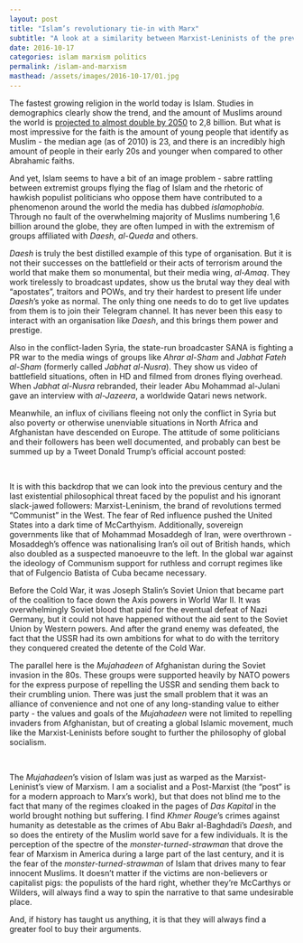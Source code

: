 ```yaml
---
layout: post
title: "Islam’s revolutionary tie-in with Marx"
subtitle: "A look at a similarity between Marxist-Leninists of the previous century and the Islamic movements of today"
date: 2016-10-17
categories: islam marxism politics
permalink: /islam-and-marxism
masthead: /assets/images/2016-10-17/01.jpg
---
```

The fastest growing religion in the world today is Islam. Studies in demographics clearly show the trend, and the amount of Muslims around the world is [projected to almost double by 2050](http://www.pewforum.org/2015/04/02/muslims/) to 2,8 billion. But what is most impressive for the faith is the amount of young people that identify as Muslim - the median age (as of 2010) is 23, and there is an incredibly high amount of people in their early 20s and younger when compared to other Abrahamic faiths.

And yet, Islam seems to have a bit of an image problem - sabre rattling between extremist groups flying the flag of Islam and the rhetoric of hawkish populist politicians who oppose them have contributed to a phenomenon around the world the media has dubbed _islamophobia_. Through no fault of the overwhelming majority of Muslims numbering 1,6 billion around the globe, they are often lumped in with the extremism of groups affiliated with _Daesh_, _al-Queda_ and others.

_Daesh_ is truly the best distilled example of this type of organisation. But it is not their successes on the battlefield or their acts of terrorism around the world that make them so monumental, but their media wing, _al-Amaq_. They work tirelessly to broadcast updates, show us the brutal way they deal with “apostates”, traitors and POWs, and try their hardest to present life under _Daesh_’s yoke as normal. The only thing one needs to do to get live updates from them is to join their Telegram channel. It has never been this easy to interact with an organisation like _Daesh_, and this brings them power and prestige.

Also in the conflict-laden Syria, the state-run broadcaster SANA is fighting a PR war to the media wings of groups like _Ahrar al-Sham_ and _Jabhat Fateh al-Sham_ (formerly called _Jabhat al-Nusra_). They show us video of battlefield situations, often in HD and filmed from drones flying overhead. When _Jabhat al-Nusra_ rebranded, their leader Abu Mohammad al-Julani gave an interview with _al-Jazeera_, a worldwide Qatari news network.

Meanwhile, an influx of civilians fleeing not only the conflict in Syria but also poverty or otherwise unenviable situations in North Africa and Afghanistan have descended on Europe. The attitude of some politicians and their followers has been well documented, and probably can best be summed up by a Tweet Donald Trump’s official account posted:

<img class="image" src="/assets/images/invisible.gif" alt="Skittles are apparently like Syrians" data-src="{{ site.url }}/assets/images/2016-10-17/02.jpg" data-width="1000">

It is with this backdrop that we can look into the previous century and the last existential philosophical threat faced by the populist and his ignorant slack-jawed followers: Marxist-Leninism, the brand of revolutions termed “Communist” in the West. The fear of Red influence pushed the United States into a dark time of McCarthyism. Additionally, sovereign governments like that of Mohammad Mosaddegh of Iran, were overthrown - Mosaddegh’s offence was nationalising Iran’s oil out of British hands, which also doubled as a suspected manoeuvre to the left. In the global war against the ideology of Communism support for ruthless and corrupt regimes like that of Fulgencio Batista of Cuba became necessary.

Before the Cold War, it was Joseph Stalin’s Soviet Union that became part of the coalition to face down the Axis powers in World War II. It was overwhelmingly Soviet blood that paid for the eventual defeat of Nazi Germany, but it could not have happened without the aid sent to the Soviet Union by Western powers. And after the grand enemy was defeated, the fact that the USSR had its own ambitions for what to do with the territory they conquered created the detente of the Cold War.

The parallel here is the _Mujahadeen_ of Afghanistan during the Soviet invasion in the 80s. These groups were supported heavily by NATO powers for the express purpose of repelling the USSR and sending them back to their crumbling union. There was just the small problem that it was an alliance of convenience and not one of any long-standing value to either party - the values and goals of the _Mujahadeen_ were not limited to repelling invaders from Afghanistan, but of creating a global Islamic movement, much like the Marxist-Leninists before sought to further the philosophy of global socialism.

<img class="image" src="/assets/images/invisible.gif" alt="At the time, this was a friendly face" data-src="{{ site.url }}/assets/images/2016-10-17/03.jpg" data-width="1000">

The _Mujahadeen_’s vision of Islam was just as warped as the Marxist-Leninist’s view of Marxism. I am a socialist and a Post-Marxist (the “post” is for a modern approach to Marx’s work), but that does not blind me to the fact that many of the regimes cloaked in the pages of _Das Kapital_ in the world brought nothing but suffering. I find _Khmer Rouge_’s crimes against humanity as detestable as the crimes of Abu Bakr al-Baghdadi’s _Daesh_, and so does the entirety of the Muslim world save for a few individuals. It is the perception of the spectre of the _monster-turned-strawman_ that drove the fear of Marxism in America during a large part of the last century, and it is the fear of the _monster-turned-strawman_ of Islam that drives many to fear innocent Muslims. It doesn’t matter if the victims are non-believers or capitalist pigs: the populists of the hard right, whether they’re McCarthys or Wilders, will always find a way to spin the narrative to that same undesirable place.

And, if history has taught us anything, it is that they will always find a greater fool to buy their arguments.
